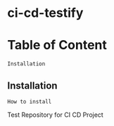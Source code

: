 # ci-cd-testify

# Table of Content
    Installation

## Installation
    How to install


Test Repository for CI CD Project
